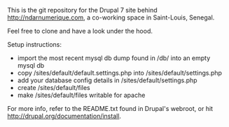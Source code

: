 This is the git repository for the Drupal 7 site behind http://ndarnumerique.com,
a co-working space in Saint-Louis, Senegal.


Feel free to clone and have a look under the hood.

Setup instructions: 
* import the most recent mysql db dump found in /db/ into an empty mysql db
* copy /sites/default/default.settings.php into /sites/default/settings.php
* add your database config details in /sites/default/settings.php
* create /sites/default/files
* make /sites/default/files writable for apache

For more info, refer to the README.txt found in Drupal's webroot, or hit http://drupal.org/documentation/install.

